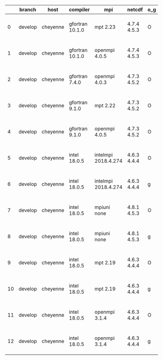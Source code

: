 |    | branch   | host     | compiler        | mpi                 | netcdf      | o_g   | os    | build   | u_pass   | u_fail   | s_pass   | s_fail   | e_pass   | e_fail   | nuopc_pass   | nuopc_fail   | artifacts_hash                                                                                                                                                 | modified                  |
|----|----------|----------|-----------------|---------------------|-------------|-------|-------|---------|----------|----------|----------|----------|----------|----------|--------------|--------------|----------------------------------------------------------------------------------------------------------------------------------------------------------------|---------------------------|
|  0 | develop  | cheyenne | gfortran 10.1.0 | mpt 2.23            | 4.7.4 4.5.3 | O     | Linux | pass    | pending  | pending  | pending  | pending  | pending  | pending  | pending      | pending      | [artifacts](https://github.com/esmf-org/esmf-test-artifacts/tree/75c0361d7ca3f652c0e792e8e0e69965015c63c7/develop/cheyenne/gfortran/10.1.0/O/mpt/2.23)         | 2022-03-17 06:05:23 -0600 |
|  1 | develop  | cheyenne | gfortran 10.1.0 | openmpi 4.0.5       | 4.7.4 4.5.3 | O     | Linux | pass    | pending  | pending  | pending  | pending  | pending  | pending  | pending      | pending      | [artifacts](https://github.com/esmf-org/esmf-test-artifacts/tree/c5b9e560fa93be45d373cdca3e9aea05f4502780/develop/cheyenne/gfortran/10.1.0/O/openmpi/4.0.5)    | 2022-03-17 06:05:00 -0600 |
|  2 | develop  | cheyenne | gfortran 7.4.0  | openmpi 4.0.3       | 4.7.3 4.5.2 | O     | Linux | pass    | pending  | pending  | pending  | pending  | pending  | pending  | pending      | pending      | [artifacts](https://github.com/esmf-org/esmf-test-artifacts/tree/765c34edfde43e149e6a9c7722eb4070a19727ff/develop/cheyenne/gfortran/7.4.0/O/openmpi/4.0.3)     | 2022-03-17 06:00:42 -0600 |
|  3 | develop  | cheyenne | gfortran 9.1.0  | mpt 2.22            | 4.7.3 4.5.2 | O     | Linux | pass    | pending  | pending  | pending  | pending  | pending  | pending  | pending      | pending      | [artifacts](https://github.com/esmf-org/esmf-test-artifacts/tree/9c3dc270040ccb2a9cb9af6d34bbd984745e9b6b/develop/cheyenne/gfortran/9.1.0/O/mpt/2.22)          | 2022-03-17 06:02:41 -0600 |
|  4 | develop  | cheyenne | gfortran 9.1.0  | openmpi 4.0.5       | 4.7.3 4.5.2 | O     | Linux | pass    | pending  | pending  | pending  | pending  | pending  | pending  | pending      | pending      | [artifacts](https://github.com/esmf-org/esmf-test-artifacts/tree/41e10fe77dd6ec0b7ccc89d5c26abbfd9000c5b7/develop/cheyenne/gfortran/9.1.0/O/openmpi/4.0.5)     | 2022-03-17 06:02:33 -0600 |
|  5 | develop  | cheyenne | intel 18.0.5    | intelmpi 2018.4.274 | 4.6.3 4.4.4 | O     | Linux | pass    | 13269    | 0        | 49       | 0        | 80       | 0        | 50           | 0            | [artifacts](https://github.com/esmf-org/esmf-test-artifacts/tree/baadc039011571870f306105405a6c9d22fd9247/develop/cheyenne/intel/18.0.5/O/intelmpi/2018.4.274) | 2022-03-16 17:32:49 -0600 |
|  6 | develop  | cheyenne | intel 18.0.5    | intelmpi 2018.4.274 | 4.6.3 4.4.4 | g     | Linux | pass    | 13269    | 0        | 49       | 0        | 80       | 0        | 50           | 0            | [artifacts](https://github.com/esmf-org/esmf-test-artifacts/tree/e6f9791a9bebbb2c6ff172aea72093c3b79e0875/develop/cheyenne/intel/18.0.5/g/intelmpi/2018.4.274) | 2022-03-16 17:39:56 -0600 |
|  7 | develop  | cheyenne | intel 18.0.5    | mpiuni none         | 4.8.1 4.5.3 | O     | Linux | pass    | 11742    | 0        | 8        | 0        | 43       | 0        | 0            | 50           | [artifacts](https://github.com/esmf-org/esmf-test-artifacts/tree/9f5d0328900631ec51aa8954aa6a7e9119c1c079/develop/cheyenne/intel/18.0.5/O/mpiuni/none)         | 2022-03-16 17:11:05 -0600 |
|  8 | develop  | cheyenne | intel 18.0.5    | mpiuni none         | 4.8.1 4.5.3 | g     | Linux | pass    | 11742    | 0        | 8        | 0        | 43       | 0        | 0            | 50           | [artifacts](https://github.com/esmf-org/esmf-test-artifacts/tree/23a570c50a6af6aa8c4fa3a3d92022a78a83b4fb/develop/cheyenne/intel/18.0.5/g/mpiuni/none)         | 2022-03-16 17:19:42 -0600 |
|  9 | develop  | cheyenne | intel 18.0.5    | mpt 2.19            | 4.6.3 4.4.4 | O     | Linux | pass    | 13269    | 0        | 49       | 0        | 80       | 0        | 50           | 0            | [artifacts](https://github.com/esmf-org/esmf-test-artifacts/tree/e6f9791a9bebbb2c6ff172aea72093c3b79e0875/develop/cheyenne/intel/18.0.5/O/mpt/2.19)            | 2022-03-16 17:39:56 -0600 |
| 10 | develop  | cheyenne | intel 18.0.5    | mpt 2.19            | 4.6.3 4.4.4 | g     | Linux | pass    | 13269    | 0        | 49       | 0        | 80       | 0        | 50           | 0            | [artifacts](https://github.com/esmf-org/esmf-test-artifacts/tree/e8a2dc9b111296d0c23f0de70129032ed18a8373/develop/cheyenne/intel/18.0.5/g/mpt/2.19)            | 2022-03-16 17:45:57 -0600 |
| 11 | develop  | cheyenne | intel 18.0.5    | openmpi 3.1.4       | 4.6.3 4.4.4 | O     | Linux | pass    | 13269    | 0        | 49       | 0        | 80       | 0        | 50           | 0            | [artifacts](https://github.com/esmf-org/esmf-test-artifacts/tree/4c12059f25f2378f61b665f14d349cf353977bc3/develop/cheyenne/intel/18.0.5/O/openmpi/3.1.4)       | 2022-03-16 17:34:47 -0600 |
| 12 | develop  | cheyenne | intel 18.0.5    | openmpi 3.1.4       | 4.6.3 4.4.4 | g     | Linux | pass    | 13269    | 0        | 49       | 0        | 80       | 0        | 50           | 0            | [artifacts](https://github.com/esmf-org/esmf-test-artifacts/tree/5257d2be614e97ddc66c42924d3dfcb8a1cc070c/develop/cheyenne/intel/18.0.5/g/openmpi/3.1.4)       | 2022-03-16 17:41:51 -0600 |